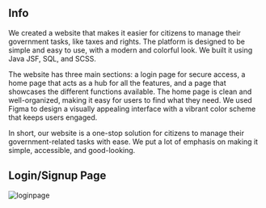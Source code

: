 ## Info

We created a website that makes it easier for citizens to manage their government tasks, like taxes and rights. The platform is designed to be simple and easy to use, with a modern and colorful look. We built it using Java JSF, SQL, and SCSS.

The website has three main sections: a login page for secure access, a home page that acts as a hub for all the features, and a page that showcases the different functions available. The home page is clean and well-organized, making it easy for users to find what they need. We used Figma to design a visually appealing interface with a vibrant color scheme that keeps users engaged.

In short, our website is a one-stop solution for citizens to manage their government-related tasks with ease. We put a lot of emphasis on making it simple, accessible, and good-looking.

## Login/Signup Page

![loginpage](https://i.imgur.com/Zlc7fCV.png)
